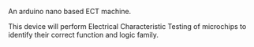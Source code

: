 An arduino nano based ECT machine.

This device will perform Electrical Characteristic Testing of microchips to identify their correct function and logic family.

